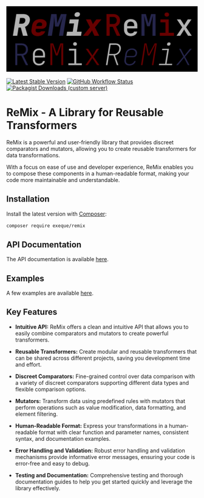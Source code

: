 <img src="art/logo.svg" alt="remix logo">

[![Latest Stable Version](https://img.shields.io/packagist/v/exeque/remix)](https://packagist.org/packages/exeque/remix)
[![GitHub Workflow Status](https://img.shields.io/github/actions/workflow/status/ExeQue/remix/tests.yml)](https://github.com/ExeQue/remix/actions/workflows/tests.yml)
[![Packagist Downloads (custom server)](https://img.shields.io/packagist/dt/exeque/remix)](https://packagist.org/packages/exeque/remix)



# ReMix - A Library for Reusable Transformers
ReMix is a powerful and user-friendly library that provides discreet comparators and mutators, 
allowing you to create reusable transformers for data transformations. 

With a focus on ease of use and developer experience, 
ReMix enables you to compose these components in a human-readable format, 
making your code more maintainable and understandable.

## Installation

Install the latest version with [Composer](https://getcomposer.org/):

```bash
composer require exeque/remix
```

## API Documentation

The API documentation is available [here](https://exeque.github.io/remix/).

## Examples

A few examples are available [here](./examples/_index.md).

## Key Features

- **Intuitive API:** ReMix offers a clean and intuitive API that allows you to easily combine comparators and mutators to create powerful transformers.

- **Reusable Transformers:** Create modular and reusable transformers that can be shared across different projects, saving you development time and effort.

- **Discreet Comparators:** Fine-grained control over data comparison with a variety of discreet comparators supporting different data types and flexible comparison options.

- **Mutators:** Transform data using predefined rules with mutators that perform operations such as value modification, data formatting, and element filtering.

- **Human-Readable Format:** Express your transformations in a human-readable format with clear function and parameter names, consistent syntax, and documentation examples.

- **Error Handling and Validation:** Robust error handling and validation mechanisms provide informative error messages, ensuring your code is error-free and easy to debug.

- **Testing and Documentation:** Comprehensive testing and thorough documentation guides to help you get started quickly and leverage the library effectively.
